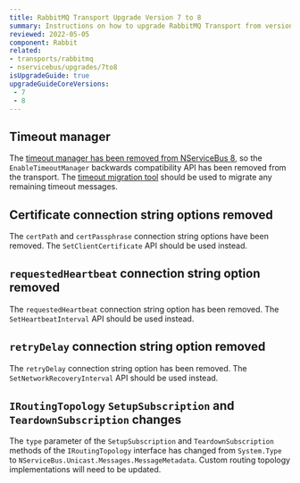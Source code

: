 ```yaml
---
title: RabbitMQ Transport Upgrade Version 7 to 8
summary: Instructions on how to upgrade RabbitMQ Transport from version 7 to 8.
reviewed: 2022-05-05
component: Rabbit
related:
- transports/rabbitmq
- nservicebus/upgrades/7to8
isUpgradeGuide: true
upgradeGuideCoreVersions:
 - 7
 - 8
---
```


## Timeout manager

The [timeout manager has been removed from NServiceBus 8](/nservicebus/upgrades/7to8/#timeout-manager-removed), so the `EnableTimeoutManager` backwards compatibility API has been removed from the transport. The [timeout migration tool](/nservicebus/tools/migrate-to-native-delivery.md) should be used to migrate any remaining timeout messages.

## Certificate connection string options removed

The `certPath` and `certPassphrase` connection string options have been removed. The `SetClientCertificate` API should be used instead.

## `requestedHeartbeat` connection string option removed

The `requestedHeartbeat` connection string option has been removed. The `SetHeartbeatInterval` API should be used instead.

## `retryDelay` connection string option removed

The `retryDelay` connection string option has been removed. The `SetNetworkRecoveryInterval` API should be used instead.

## `IRoutingTopology` `SetupSubscription` and `TeardownSubscription` changes

The `type` parameter of the `SetupSubscription` and `TeardownSubscription` methods of the `IRoutingTopology` interface has changed from `System.Type` to `NServiceBus.Unicast.Messages.MessageMetadata`. Custom routing topology implementations will need to be updated.